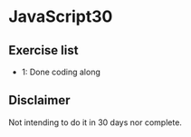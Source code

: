 # JavaScript30

## Exercise list

- 1: Done coding along

## Disclaimer

Not intending to do it in 30 days nor complete.

